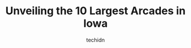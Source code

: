 ---
layout: ampstory
image: https://i0.wp.com/paketmu.com/wp-content/uploads/2023/06/spareme-bowl-arcade-iowa-city-0-in-iowa-1686369978.jpeg?resize=640,853
author: techidn
featured: false
description: Explore the diverse Arcade scene in Iowa, home to an incredible selection of 10 establishments catering to every taste. Whether youre in search of iconic favorites or undiscovered treasures
title: Unveiling the 10 Largest Arcades in Iowa
cover:
   title: Unveiling the 10 Largest Arcades in Iowa
   subtitle: RICKPATE
   background: https://paketmu.com/wp-content/uploads/2023/06/spareme-bowl-arcade-iowa-city-0-in-iowa-1686369978.jpeg

pages: 
 - layout: thirds
   top: <h1>#1 FunCity Resort</h1>
   bottom: "<p>There are many things to do here, and all have various costs. There are two hotels, casino, arcade, water park, bowling, sports book, shopping, restaurants, much of it in</p>"
   background: https://paketmu.com/wp-content/uploads/2023/06/spareme-bowl-arcade-iowa-city-1-in-iowa-1686369979.jpeg
   backgroundblur: true
 - layout: thirds
   top: <h1>#2 Up-Down DSM</h1>
   bottom: "<p>Cool little arcade bar in the east village right next to Woolys. Lots of old retro arcade games, pinball, skee ball. Most were working but several were not. Decent cra</p>"
   background: https://paketmu.com/wp-content/uploads/2023/06/spareme-bowl-arcade-iowa-city-2-in-iowa-1686369981.jpeg
   cta:
      link: https://paketmu.com/unveiling-the-10-largest-arcades-in-iowa/
      text: Unveiling the 10 Largest Arcades in Iowa
 - layout: thirds
   top: <h1>#3 Perfect Games</h1>
   bottom: "<p>Friendly team members who patiently wait while 10 ten-year-olds get geared up for laser tag.  Everyone had a great time.  The price is more than fair as well.  Highly rec</p>"
   background: https://paketmu.com/wp-content/uploads/2023/06/spareme-bowl-arcade-iowa-city-3-in-iowa-1686369982.jpeg
   cta:
      link: https://paketmu.com/unveiling-the-10-largest-arcades-in-iowa/
      text: Unveiling the 10 Largest Arcades in Iowa
 - layout: thirds
   top: <h1>#4 B&B Theatres Ankeny 12 & B-Roll Bowling</h1>
   bottom: "<p>1580 SW Market St, Ankeny, IA 50023, United States</p>"
   background: https://images.unsplash.com/photo-1534312527009-56c7016453e6?ixlib=rb-4.0.3&ixid=MnwxMjA3fDB8MHxwaG90by1wYWdlfHx8fGVufDB8fHx8&auto=format&fit=crop&w=640&h=853&q=80
   cta:
      link: https://paketmu.com/unveiling-the-10-largest-arcades-in-iowa/
      text: Unveiling the 10 Largest Arcades in Iowa
 - layout: thirds
   top: <h1>#5 The Fun Station Cedar Rapids</h1>
   bottom: "<p>200 Collins Rd NE, Cedar Rapids, IA 52402, United States</p>"
   background: https://images.unsplash.com/photo-1604871000636-074fa5117945?ixlib=rb-4.0.3&ixid=MnwxMjA3fDB8MHxwaG90by1wYWdlfHx8fGVufDB8fHx8&auto=format&fit=crop&w=640&h=853&q=80
   cta:
      link: https://paketmu.com/unveiling-the-10-largest-arcades-in-iowa/
      text: Unveiling the 10 Largest Arcades in Iowa
 - layout: thirds
   top: <h1>#6 Analog Arcade Bar</h1>
   bottom: "<p>302 N Brady St, Davenport, IA 52801, United States</p>"
   background: https://images.unsplash.com/photo-1531169509526-f8f1fdaa4a67?ixlib=rb-4.0.3&ixid=MnwxMjA3fDB8MHxwaG90by1wYWdlfHx8fGVufDB8fHx8&auto=format&fit=crop&w=640&h=853&q=80
   cta:
      link: https://paketmu.com/unveiling-the-10-largest-arcades-in-iowa/
      text: Unveiling the 10 Largest Arcades in Iowa
 - layout: thirds
   top: <h1>#7 Great Escape</h1>
   bottom: "<p>655 NE 56th St, Pleasant Hill, IA 50327, United States</p>"
   background: https://images.unsplash.com/photo-1618005182384-a83a8bd57fbe?ixlib=rb-4.0.3&ixid=MnwxMjA3fDB8MHxwaG90by1wYWdlfHx8fGVufDB8fHx8&auto=format&fit=crop&w=640&h=853&q=80
   cta:
      link: https://paketmu.com/unveiling-the-10-largest-arcades-in-iowa/
      text: Unveiling the 10 Largest Arcades in Iowa
 - layout: thirds
   middle: Continue reading...
   background: https://images.unsplash.com/photo-1557672172-298e090bd0f1?ixlib=rb-4.0.3&ixid=MnwxMjA3fDB8MHxwaG90by1wYWdlfHx8fGVufDB8fHx8&auto=format&fit=crop&w=640&h=853&q=80
   cta:
      link: https://paketmu.com/unveiling-the-10-largest-arcades-in-iowa/
      text: Unveiling the 10 Largest Arcades in Iowa
      
---